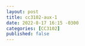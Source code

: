```yaml
---
layout: post
title: cc3102-aux-1
date: 2022-8-17 16:15 -0300
categories: [CC3102]
published: false
---
```


